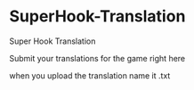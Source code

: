# SuperHook-Translation
Super Hook Translation

Submit your translations for the game right here

when you upload the translation name it .txt
